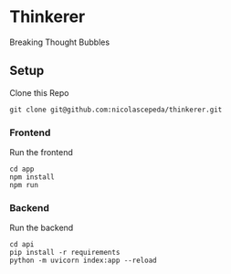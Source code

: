# Thinkerer
Breaking Thought Bubbles

## Setup

Clone this Repo
```
git clone git@github.com:nicolascepeda/thinkerer.git
```

### Frontend

Run the frontend
```
cd app
npm install
npm run
```

### Backend

Run the backend
```
cd api 
pip install -r requirements
python -m uvicorn index:app --reload
```